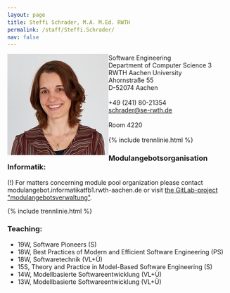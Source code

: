 ```yaml
---
layout: page
title: Steffi Schrader, M.A. M.Ed. RWTH
permalink: /staff/Steffi.Schrader/
nav: false
---
```


<div class="container">
    <div class="row">
        <div class="col-lg-3">
          <img class="staff-pics z-depth-1" src="../../assets/img/teams/schrader.jpeg" 
               alt="Steffi Schrader" style="float: left;">
        </div>
        <div class="col-lg-4">
          Software Engineering<br>
          Department of Computer Science 3<br>
          RWTH Aachen University<br>
          Ahornstraße 55<br>
          D-52074 Aachen<br>
          <br>
          +49 (241) 80-21354<br>
          <a href="mailto:schrader@se-rwth.de">schrader@se-rwth.de</a><br>
          <br>
          Room 4220
        </div>
    </div>
</div>

<br>
{% include trennlinie.html %}

### Modulangebotsorganisation Informatik:

(!) For matters concerning module pool organization please contact
modulangebot.informatikatfb1.rwth-aachen.de
or visit [the GitLab-project "modulangebotsverwaltung"](https://git.rwth-aachen.de/modulangebot/modulangebotsverwaltung/tree/master).

{% include trennlinie.html %}

### Teaching:

- 19W, Software Pioneers (S)
- 18W, Best Practices of Modern and Efficient Software Engineering (PS)
- 18W, Softwaretechnik (VL+Ü)
- 15S, Theory and Practice in Model-Based Software Engineering (S)
- 14W, Modellbasierte Softwareentwicklung (VL+Ü)
- 13W, Modellbasierte Softwareentwicklung (VL+Ü)